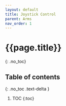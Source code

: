 ```yaml
---
layout: default
title: Joystick Control
parent: Arms
nav_order: 1
---
```


# {{page.title}}

{: .no_toc}

## Table of contents

{: .no_toc .text-delta }

1. TOC
   {:toc}
